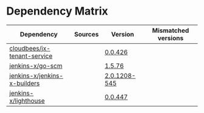# Dependency Matrix

Dependency | Sources | Version | Mismatched versions
---------- | ------- | ------- | -------------------
[cloudbees/jx-tenant-service](https://github.com/cloudbees/jx-tenant-service) |  | [0.0.426](https://github.com/cloudbees/jx-tenant-service/releases/tag/v0.0.426) | 
[jenkins-x/go-scm](https://github.com/jenkins-x/go-scm) |  | [1.5.76]() | 
[jenkins-x/jenkins-x-builders](https://github.com/jenkins-x/jenkins-x-builders) |  | [2.0.1208-545]() | 
[jenkins-x/lighthouse](https://github.com/jenkins-x/lighthouse) |  | [0.0.447]() | 
